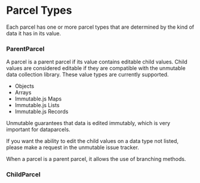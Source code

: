 # Parcel Types

Each parcel has one or more parcel types that are determined by the kind of data it has in its value.

### ParentParcel

A parcel is a parent parcel if its value contains editable child values. Child values are considered editable if they are compatible with the unmutable data collection library. These value types are currently supported.

- Objects
- Arrays
- Immutable.js Maps
- Immutable.js Lists
- Immutable.js Records

Unmutable guarantees that data is edited immutably, which is very important for dataparcels.

If you want the ability to edit the child values on a data type not listed, please make a request in the unmutable issue tracker.

When a parcel is a parent parcel, it allows the use of branching methods.

### ChildParcel
